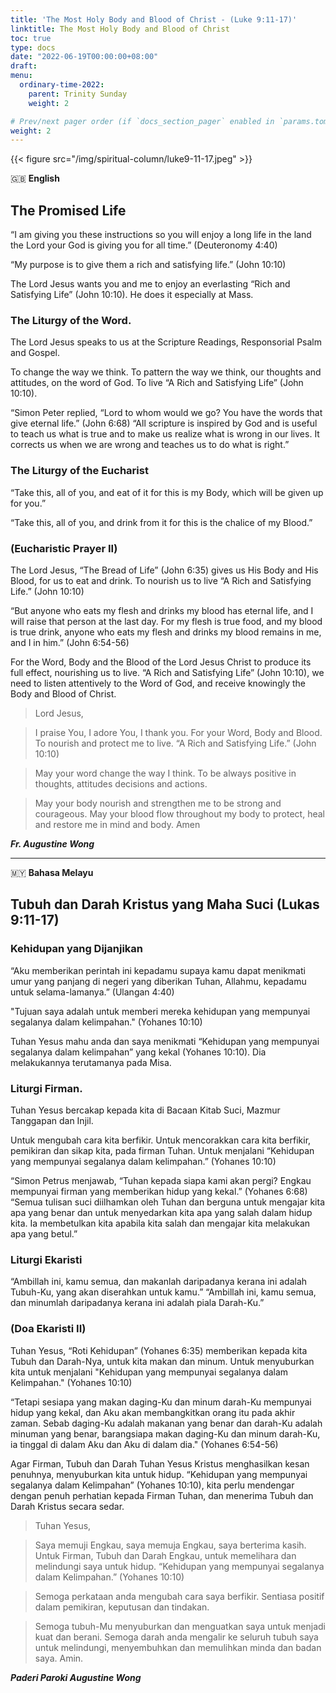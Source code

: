 ```yaml
---
title: 'The Most Holy Body and Blood of Christ - (Luke 9:11-17)'
linktitle: The Most Holy Body and Blood of Christ
toc: true
type: docs
date: "2022-06-19T00:00:00+08:00"
draft:
menu:
  ordinary-time-2022:
    parent: Trinity Sunday
    weight: 2

# Prev/next pager order (if `docs_section_pager` enabled in `params.toml`)
weight: 2
---
```


{{< figure src="/img/spiritual-column/luke9-11-17.jpeg" >}}

:gb: __English__
## The Promised Life
“I am giving you these instructions so you will enjoy a long life in the land the Lord your God is giving you for all time.” (Deuteronomy 4:40)

“My purpose is to give them a rich and satisfying life.” (John 10:10)

The Lord Jesus wants you and me to enjoy an everlasting “Rich and Satisfying Life” (John 10:10). He does it especially at Mass.

### The Liturgy of the Word.
The Lord Jesus speaks to us at the Scripture Readings, Responsorial Psalm and Gospel.

To change the way we think. To pattern the way we think, our thoughts and attitudes, on the word of God. To live “A Rich and Satisfying Life” (John 10:10).

“Simon Peter replied, “Lord to whom would we go? You have the words that give eternal life.” (John 6:68) “All scripture is inspired by God and is useful to teach us what is true and to make us realize what is wrong in our lives. It corrects us when we are wrong and teaches us to do what is right.”

### The Liturgy of the Eucharist
“Take this, all of you, and eat of it for this is my Body, which will be given up for you.”

“Take this, all of you, and drink from it for this is the chalice of my Blood.”

### (Eucharistic Prayer II)
The Lord Jesus, “The Bread of Life” (John 6:35) gives us His Body and His Blood, for us to eat and drink. To nourish us to live “A Rich and Satisfying Life.” (John 10:10)

“But anyone who eats my flesh and drinks my blood has eternal life, and I will raise that person at the last day. For my flesh is true food, and my blood is true drink, anyone who eats my flesh and drinks my blood remains in me, and I in him.” (John 6:54-56)

For the Word, Body and the Blood of the Lord Jesus Christ to produce its full effect, nourishing us to live. “A Rich and Satisfying Life” (John 10:10), we need to listen attentively to the Word of God, and receive knowingly the Body and Blood of Christ.

> Lord Jesus,

> I praise You, I adore You, I thank you. For your Word, Body and Blood. To nourish and protect me to live. “A Rich and Satisfying Life.” (John 10:10)

> May your word change the way I think. To be always positive in thoughts, attitudes decisions and actions.

> May your body nourish and strengthen me to be strong and courageous. May your blood flow throughout my body to protect, heal and restore me in mind and body. Amen

___Fr. Augustine Wong___

---

:malaysia: __Bahasa Melayu__
## Tubuh dan Darah Kristus yang Maha Suci (Lukas 9:11-17)
### Kehidupan yang Dijanjikan
“Aku memberikan perintah ini kepadamu supaya kamu dapat menikmati umur yang panjang di negeri yang diberikan Tuhan, Allahmu, kepadamu untuk selama-lamanya.” (Ulangan 4:40)

"Tujuan saya adalah untuk memberi mereka kehidupan yang mempunyai segalanya dalam kelimpahan." (Yohanes 10:10)

Tuhan Yesus mahu anda dan saya menikmati “Kehidupan yang mempunyai segalanya dalam kelimpahan” yang kekal (Yohanes 10:10). Dia melakukannya terutamanya pada Misa.

### Liturgi Firman.
Tuhan Yesus bercakap kepada kita di Bacaan Kitab Suci, Mazmur Tanggapan dan Injil.

Untuk mengubah cara kita berfikir. Untuk mencorakkan cara kita berfikir, pemikiran dan sikap kita, pada firman Tuhan. Untuk menjalani “Kehidupan yang mempunyai segalanya dalam kelimpahan.” (Yohanes 10:10)

“Simon Petrus menjawab, “Tuhan kepada siapa kami akan pergi? Engkau mempunyai firman yang memberikan hidup yang kekal.” (Yohanes 6:68) “Semua tulisan suci diilhamkan oleh Tuhan dan berguna untuk mengajar kita apa yang benar dan untuk menyedarkan kita apa yang salah dalam hidup kita. Ia membetulkan kita apabila kita salah dan mengajar kita melakukan apa yang betul.”

### Liturgi Ekaristi
“Ambillah ini, kamu semua, dan makanlah daripadanya kerana ini adalah Tubuh-Ku, yang akan diserahkan untuk kamu.”
“Ambillah ini, kamu semua, dan minumlah daripadanya kerana ini adalah piala Darah-Ku.”

### (Doa Ekaristi II)
Tuhan Yesus, “Roti Kehidupan” (Yohanes 6:35) memberikan kepada kita Tubuh dan Darah-Nya, untuk kita makan dan minum. Untuk menyuburkan kita untuk menjalani "Kehidupan yang mempunyai segalanya dalam Kelimpahan." (Yohanes 10:10)

“Tetapi sesiapa yang makan daging-Ku dan minum darah-Ku mempunyai hidup yang kekal, dan Aku akan membangkitkan orang itu pada akhir zaman. Sebab daging-Ku adalah makanan yang benar dan darah-Ku adalah minuman yang benar, barangsiapa makan daging-Ku dan minum darah-Ku, ia tinggal di dalam Aku dan Aku di dalam dia." (Yohanes 6:54-56)

Agar Firman, Tubuh dan Darah Tuhan Yesus Kristus menghasilkan kesan penuhnya, menyuburkan kita untuk hidup. “Kehidupan yang mempunyai segalanya dalam Kelimpahan” (Yohanes 10:10), kita perlu mendengar dengan penuh perhatian kepada Firman Tuhan, dan menerima Tubuh dan Darah Kristus secara sedar.

> Tuhan Yesus,

> Saya memuji Engkau, saya memuja Engkau, saya berterima kasih. Untuk Firman, Tubuh dan Darah Engkau, untuk memelihara dan melindungi saya untuk hidup. “Kehidupan yang mempunyai segalanya dalam Kelimpahan.” (Yohanes 10:10)

> Semoga perkataan anda mengubah cara saya berfikir. Sentiasa positif dalam pemikiran, keputusan dan tindakan.

> Semoga tubuh-Mu menyuburkan dan menguatkan saya untuk menjadi kuat dan berani. Semoga darah anda mengalir ke seluruh tubuh saya untuk melindungi, menyembuhkan dan memulihkan minda dan badan saya. Amin.

___Paderi Paroki  Augustine Wong___
